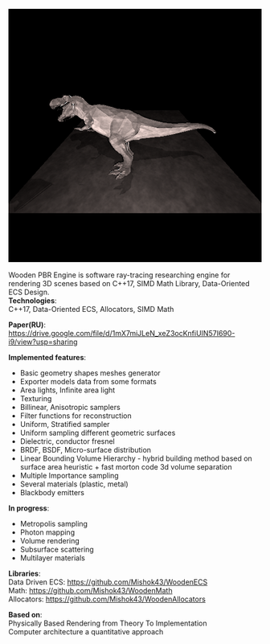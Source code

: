 ![](https://github.com/Mishok43/WoodenPBREngine/blob/master/images/dino.PNG)

Wooden PBR Engine is software ray-tracing researching engine for rendering 3D scenes based on C++17, SIMD Math Library, Data-Oriented ECS Design.  
<b>Technologies</b>:   
C++17, Data-Oriented ECS, Allocators, SIMD Math  

<b>Paper(RU)</b>:  
https://drive.google.com/file/d/1mX7miJLeN_xeZ3ocKnfiUIN57I690-i9/view?usp=sharing  

<b>Implemented features</b>:  
  - Basic geometry shapes meshes generator  
  - Exporter models data from some formats  
  - Area lights, Infinite area light  
  - Texturing  
  - Billinear, Anisotropic samplers  
  - Filter functions for reconstruction  
  - Uniform, Stratified sampler  
  - Uniform sampling different geometric surfaces  
  - Dielectric, conductor  fresnel  
  - BRDF, BSDF, Micro-surface distribution  
  - Linear Bounding Volume Hierarchy - hybrid building method based on surface area heuristic + fast morton code 3d volume separation  
  - Multiple Importance sampling  
  - Several materials (plastic, metal)  
  - Blackbody emitters  
  
<b>In progress</b>:  
  - Metropolis sampling  
  - Photon mapping  
  - Volume rendering  
  - Subsurface scattering  
  - Multilayer materials  
  
<b>Libraries</b>:  
  Data Driven ECS: https://github.com/Mishok43/WoodenECS  
  Math: https://github.com/Mishok43/WoodenMath  
  Allocators: https://github.com/Mishok43/WoodenAllocators  

<b>Based on</b>:   
  Physically Based Rendering from Theory To Implementation  
  Computer architecture a quantitative approach   
